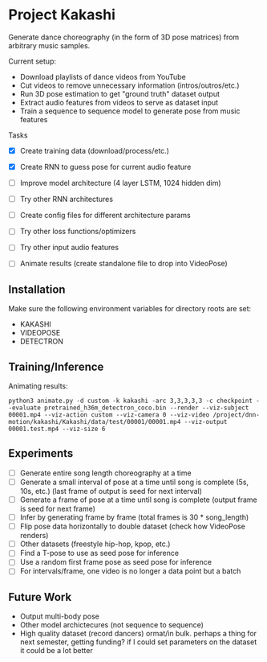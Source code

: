 # Project Kakashi
Generate dance choreography (in the form of 3D pose matrices) from arbitrary music samples.

Current setup:
- Download playlists of dance videos from YouTube
- Cut videos to remove unnecessary information (intros/outros/etc.)
- Run 3D pose estimation to get "ground truth" dataset output
- Extract audio features from videos to serve as dataset input
- Train a sequence to sequence model to generate pose from music features

Tasks
- [x] Create training data (download/process/etc.)
- [x] Create RNN to guess pose for current audio feature
- [ ] Improve model architecture (4 layer LSTM, 1024 hidden dim)
- [ ] Try other RNN architectures
- [ ] Create config files for different architecture params
- [ ] Try other loss functions/optimizers
- [ ] Try other input audio features
- [ ] Animate results (create standalone file to drop into VideoPose)


## Installation
Make sure the following environment variables for directory roots are set:
- KAKASHI
- VIDEOPOSE
- DETECTRON

## Training/Inference
Animating results:
```
python3 animate.py -d custom -k kakashi -arc 3,3,3,3,3 -c checkpoint --evaluate pretrained_h36m_detectron_coco.bin --render --viz-subject 00001.mp4 --viz-action custom --viz-camera 0 --viz-video /project/dnn-motion/kakashi/Kakashi/data/test/00001/00001.mp4 --viz-output 00001.test.mp4 --viz-size 6
```

## Experiments
- [ ] Generate entire song length choreography at a time
- [ ] Generate a small interval of pose at a time until song is complete (5s, 10s, etc.) (last frame of output is seed for next interval)
- [ ] Generate a frame of pose at a time until song is complete (output frame is seed for next frame)
- [ ] Infer by generating frame by frame (total frames is 30 * song_length)
- [ ] Flip pose data horizontally to double dataset (check how VideoPose renders)
- [ ] Other datasets (freestyle hip-hop, kpop, etc.)
- [ ] Find a T-pose to use as seed pose for inference
- [ ] Use a random first frame pose as seed pose for inference
- [ ] For intervals/frame, one video is no longer a data point but a batch

## Future Work
- Output multi-body pose
- Other model archictecures (not sequence to sequence)
- High quality dataset (record dancers)
ormat/in bulk. perhaps a thing for next semester, getting funding? if I could set parameters on the dataset it could be a lot better
